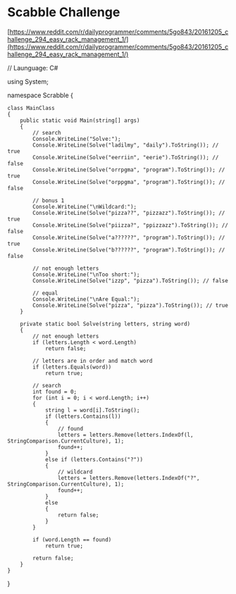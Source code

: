 # Scabble Challenge
[https://www.reddit.com/r/dailyprogrammer/comments/5go843/20161205_challenge_294_easy_rack_management_1/](https://www.reddit.com/r/dailyprogrammer/comments/5go843/20161205_challenge_294_easy_rack_management_1/)

// Launguage: C#

using System;

namespace Scrabble
{

	class MainClass
	{
		public static void Main(string[] args)
		{
			// search
			Console.WriteLine("Solve:");
			Console.WriteLine(Solve("ladilmy", "daily").ToString()); // true
			Console.WriteLine(Solve("eerriin", "eerie").ToString()); // false
			Console.WriteLine(Solve("orrpgma", "program").ToString()); // true
			Console.WriteLine(Solve("orppgma", "program").ToString()); // false

			// bonus 1
			Console.WriteLine("\nWildcard:");
			Console.WriteLine(Solve("pizza??", "pizzazz").ToString()); // true
			Console.WriteLine(Solve("piizza?", "ppizzazz").ToString()); // false
			Console.WriteLine(Solve("a??????", "program").ToString()); // true
			Console.WriteLine(Solve("b??????", "program").ToString()); // false

			// not enough letters
			Console.WriteLine("\nToo short:");
			Console.WriteLine(Solve("izzp", "pizza").ToString()); // false

			// equal
			Console.WriteLine("\nAre Equal:");
			Console.WriteLine(Solve("pizza", "pizza").ToString()); // true
		}

		private static bool Solve(string letters, string word)
		{
			// not enough letters
			if (letters.Length < word.Length)
				return false;

			// letters are in order and match word
			if (letters.Equals(word))
				return true;

			// search
			int found = 0;
			for (int i = 0; i < word.Length; i++)
			{
				string l = word[i].ToString();
				if (letters.Contains(l))
				{
					// found
					letters = letters.Remove(letters.IndexOf(l, StringComparison.CurrentCulture), 1);
					found++;
				}
				else if (letters.Contains("?"))
				{
					// wildcard
					letters = letters.Remove(letters.IndexOf("?", StringComparison.CurrentCulture), 1);
					found++;
				}
				else
				{
					return false;
				}
			}

			if (word.Length == found)
				return true;

			return false;
		}
	}
}


